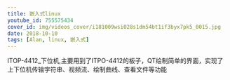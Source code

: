 ```yaml
---
title: 嵌入式linux
youtube_id: 755575434
cover_id: img/videos_cover/i181009wsi028s1dm54bt1if3byx7pk5_0015.jpg
date: 2018-10-10
tags: [Alan, linux, 嵌入式]
---
```


ITOP-4412_下位机,主要用到了ITPO-4412的板子，QT绘制简单的界面，实现了上下位机传输字符串、视频流、绘制曲线、查看文件等功能

